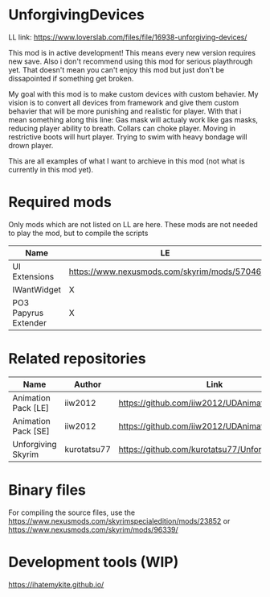 # UnforgivingDevices
LL link: https://www.loverslab.com/files/file/16938-unforgiving-devices/

This mod is in active development! This means every new version requires new save. Also i don't recommend using this mod for serious playthrough yet. That doesn't mean you can't enjoy this mod but just don't be dissapointed if something get broken.

 
My goal with this mod is to make custom devices with custom behavier. My vision is to convert all devices from framework and give them custom behavier that will be more punishing and realistic for player. With that i mean something along this line: Gas mask will actualy work like gas masks, reducing player ability to breath. Collars can choke player. Moving in restrictive boots will hurt player. Trying to swim with heavy bondage will drown player.

This are all examples of what I want to archieve in this mod (not what is currently in this mod yet).

# Required mods

Only mods which are not listed on LL are here. These mods are not needed to play the mod, but to compile the scripts

| **Name**             | **LE**                                      | **SE**                                                    |
|----------------------|---------------------------------------------|-----------------------------------------------------------|
| UI Extensions        | https://www.nexusmods.com/skyrim/mods/57046 | https://www.nexusmods.com/skyrimspecialedition/mods/17561 |
| IWantWidget          |                      X                      | https://www.nexusmods.com/skyrimspecialedition/mods/36457 |
| PO3 Papyrus Extender |                      X                      | https://www.nexusmods.com/skyrimspecialedition/mods/22854 |


# Related repositories

| **Name**            | **Author**  | **Link**                                         |
|---------------------|-------------|--------------------------------------------------|
| Animation Pack [LE] | iiw2012     | https://github.com/iiw2012/UDAnimationsLE        |
| Animation Pack [SE] | iiw2012     | https://github.com/iiw2012/UDAnimationsSE        |
| Unforgiving Skyrim  | kurotatsu77 | https://github.com/kurotatsu77/UnforgivingSkyrim |

# Binary files

For compiling the source files, use the https://www.nexusmods.com/skyrimspecialedition/mods/23852 or https://www.nexusmods.com/skyrim/mods/96339/

# Development tools (WIP)
https://ihatemykite.github.io/
